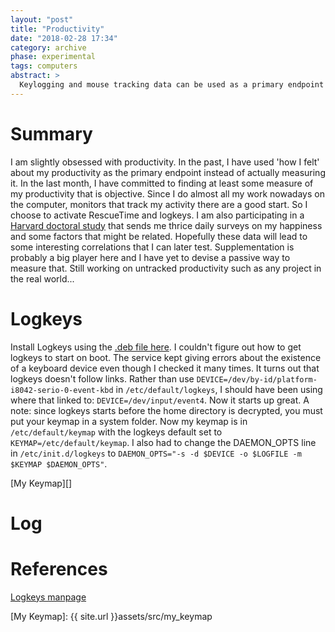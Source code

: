 ```yaml
---
layout: "post"
title: "Productivity"
date: "2018-02-28 17:34"
category: archive
phase: experimental
tags: computers
abstract: >
  Keylogging and mouse tracking data can be used as a primary endpoint for evaluating the effect of any *quantified self* data that one seeks to track. RescueTime is also available to monitor mouse movement and time.
---
```


# Summary
I am slightly obsessed with productivity. In the past, I have used 'how I felt' about my productivity as the primary endpoint instead of actually measuring it. In the last month, I have committed to finding at least some measure of my productivity that is objective. Since I do almost all my work nowadays on the computer, monitors that track my activity there are a good start. So I choose to activate RescueTime and logkeys. I am also participating in a [Harvard doctoral study][] that sends me thrice daily surveys on my happiness and some factors that might be related.
Hopefully these data will lead to some interesting correlations that I can later test. Supplementation is probably a big player here and I have yet to devise a passive way to measure that. Still working on untracked productivity such as any project in the real world...

# Logkeys
Install Logkeys using the [.deb file here](http://launchpadlibrarian.net/165012984/logkeys_0.1.1a+git5ef6b0dcb9e3-2_amd64.deb).
I couldn't figure out how to get logkeys to start on boot. The service kept giving errors about the existence of a keyboard device even though I checked it many times. It turns out that logkeys doesn't follow links. Rather than use ```DEVICE=/dev/by-id/platform-i8042-serio-0-event-kbd``` in ```/etc/default/logkeys```, I should have been using where that linked to: ```DEVICE=/dev/input/event4```. Now it starts up great. A note: since logkeys starts before the home directory is decrypted, you must put your keymap in a system folder. Now my keymap is in ```/etc/default/keymap``` with the logkeys default set to ```KEYMAP=/etc/default/keymap```. I also had to change the DAEMON_OPTS line in ```/etc/init.d/logkeys``` to ```DAEMON_OPTS="-s -d $DEVICE -o $LOGFILE -m $KEYMAP $DAEMON_OPTS"```.

[My Keymap][]

# Log

# References

<!--Annotations-->
[Logkeys manpage](http://manpages.ubuntu.com/manpages/trusty/man8/logkeys.8.html)

[Harvard doctoral study]: https://www.trackyourhappiness.org/
[My Keymap]: {{ site.url }}assets/src/my_keymap

<!--Glossary-->
